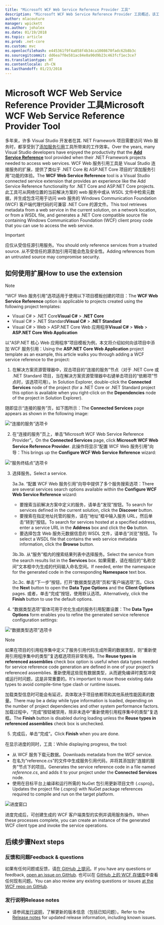 ```yaml
---
title: "Microsoft WCF Web Service Reference Provider 工具"
description: "Microsoft WCF Web Service Reference Provider 工具概述，该工具添加了 .NET Core 和 ASP.NET Core 项目的功能，类似于 .NET Framework 项目的添加服务引用。"
author: mlacouture
manager: wpickett
ms.author: johalex
ms.date: 01/19/2018
ms.topic: article
ms.prod: .net-core
ms.custom: mvc
ms.openlocfilehash: e445361f9f4a858f4b34ca1008670fadc62b8b3c
ms.sourcegitcommit: dd6ea7f0e581ac84e0a90d9b23c463fcf1ec3ce7
ms.translationtype: HT
ms.contentlocale: zh-CN
ms.lasthandoff: 01/23/2018
---
```

# <a name="microsoft-wcf-web-service-reference-provider-tool"></a><span data-ttu-id="79c5c-103">Microsoft WCF Web Service Reference Provider 工具</span><span class="sxs-lookup"><span data-stu-id="79c5c-103">Microsoft WCF Web Service Reference Provider Tool</span></span>

<span data-ttu-id="79c5c-104">多年来，许多 Visual Studio 开发者在其. NET Framework 项目需要访问 Web 服务时，都享受到了[添加服务引用](/visualstudio/data-tools/how-to-add-update-or-remove-a-wcf-data-service-reference)工具所带来的工作效率。</span><span class="sxs-lookup"><span data-stu-id="79c5c-104">Over the years, many Visual Studio developers have enjoyed the productivity that the [**Add Service Reference**](/visualstudio/data-tools/how-to-add-update-or-remove-a-wcf-data-service-reference) tool provided when their .NET Framework projects needed to access web services.</span></span>  <span data-ttu-id="79c5c-105">WCF Web 服务引用工具是 Visual Studio 连接服务的扩展，提供了类似于 .NET Core 和 ASP.NET Core 项目的“添加服务引用”功能的体验。</span><span class="sxs-lookup"><span data-stu-id="79c5c-105">The **WCF Web Service Reference** tool is a Visual Studio connected service extension that provides an experience like the Add Service Reference functionality for .NET Core and ASP.NET Core projects.</span></span> <span data-ttu-id="79c5c-106">此工具可从网络位置的当前解决方案的 web 服务中或从 WSDL 文件中检索元数据，并生成包含可用于访问 web 服务的 Windows Communication Foundation (WCF) 客户端代理代码的可兼容 .NET Core 的源文件。</span><span class="sxs-lookup"><span data-stu-id="79c5c-106">This tool retrieves metadata from a web service in the current solution, on a network location, or from a WSDL file, and generates a .NET Core compatible source file containing Windows Communication Foundation (WCF) client proxy code that you can use to access the web service.</span></span>

> [!IMPORTANT]
> <span data-ttu-id="79c5c-107">应仅从受信任源引用服务。</span><span class="sxs-lookup"><span data-stu-id="79c5c-107">You should only reference services from a trusted source.</span></span> <span data-ttu-id="79c5c-108">从不受信任的源添加引用可能会危及安全性。</span><span class="sxs-lookup"><span data-stu-id="79c5c-108">Adding references from an untrusted source may compromise security.</span></span> 

## <a name="how-to-use-the-extension"></a><span data-ttu-id="79c5c-109">如何使用扩展</span><span class="sxs-lookup"><span data-stu-id="79c5c-109">How to use the extension</span></span>

> [!NOTE]
> <span data-ttu-id="79c5c-110">“WCF Web 服务引用”选项适用于使用以下项目模板创建的项目：</span><span class="sxs-lookup"><span data-stu-id="79c5c-110">The **WCF Web Service Reference** option is applicable to projects created using the following project templates:</span></span>
> * <span data-ttu-id="79c5c-111">Visual C# > .NET Core</span><span class="sxs-lookup"><span data-stu-id="79c5c-111">**Visual C#** > **.NET Core**</span></span>
> * <span data-ttu-id="79c5c-112">Visual C# > .NET Standard</span><span class="sxs-lookup"><span data-stu-id="79c5c-112">**Visual C#** > **.NET Standard**</span></span>
> * <span data-ttu-id="79c5c-113">Visual C# > Web > ASP.NET Core Web 应用程序</span><span class="sxs-lookup"><span data-stu-id="79c5c-113">**Visual C#** > **Web** > **ASP.NET Core Web Application**</span></span>

<span data-ttu-id="79c5c-114">以“ASP.NET 核心 Web 应用程序”项目模板为例，本文将介绍如何向该项目中添加 WCF 服务引用：</span><span class="sxs-lookup"><span data-stu-id="79c5c-114">Using the **ASP.NET Core Web Application** project template as an example, this article walks you through adding a WCF service reference to the project:</span></span>

1. <span data-ttu-id="79c5c-115">在解决方案资源管理器中，双击项目的“连接的服务”节点（对于 .NET Core 或 .NET Standard 项目，当在解决方案资源管理器中右键单击项目的“依赖项”节点时，该选项可用）。</span><span class="sxs-lookup"><span data-stu-id="79c5c-115">In Solution Explorer, double-click the **Connected Services** node of the project (for a .NET Core or .NET Standard project this option is available when you right-click on the **Dependencies** node of the project in Solution Explorer).</span></span>

<span data-ttu-id="79c5c-116">随即显示“连接的服务”页，如下图所示：</span><span class="sxs-lookup"><span data-stu-id="79c5c-116">The **Connected Services** page appears as shown in the following image:</span></span>

![“连接的服务”选项卡](./media/wcf-web-service-reference-guide/wcfcs-ConnectedServicesPage.png)

2. <span data-ttu-id="79c5c-118">在“连接的服务”页上，单击“Microsoft WCF Web Service Reference Provider”。</span><span class="sxs-lookup"><span data-stu-id="79c5c-118">On the **Connected Services** page, click **Microsoft WCF Web Service Reference Provider**.</span></span> <span data-ttu-id="79c5c-119">此操作将显示“配置 WCF Web 服务引用”向导：</span><span class="sxs-lookup"><span data-stu-id="79c5c-119">This brings up the **Configure WCF Web Service Reference** wizard:</span></span>

![“服务终结点”选项卡](./media/wcf-web-service-reference-guide/wcfcs-ServiceEndpointPage.png)

3. <span data-ttu-id="79c5c-121">选择服务。</span><span class="sxs-lookup"><span data-stu-id="79c5c-121">Select a service.</span></span>

    <span data-ttu-id="79c5c-122">3a.</span><span class="sxs-lookup"><span data-stu-id="79c5c-122">3a.</span></span> <span data-ttu-id="79c5c-123">“配置 WCF Web 服务引用”向导中提供了多个服务搜索选项：</span><span class="sxs-lookup"><span data-stu-id="79c5c-123">There are several services search options available within the **Configure WCF Web Service Reference** wizard:</span></span>
    
     * <span data-ttu-id="79c5c-124">要搜索当前解决方案中定义的服务，请单击“发现”按钮。</span><span class="sxs-lookup"><span data-stu-id="79c5c-124">To search for services defined in the current solution, click the **Discover** button.</span></span> 
     * <span data-ttu-id="79c5c-125">要搜索在指定地址托管的服务，请在“地址”框中输入服务 URL，然后单击“转到”按钮。</span><span class="sxs-lookup"><span data-stu-id="79c5c-125">To search for services hosted at a specified address, enter a service URL in the **Address** box and click the **Go** button.</span></span>
     * <span data-ttu-id="79c5c-126">要选择包含 Web 服务元数据信息的 WSDL 文件，请单击“浏览”按钮。</span><span class="sxs-lookup"><span data-stu-id="79c5c-126">To select a WSDL file that contains the web service metadata information, click the **Browse** button.</span></span> 
     
    <span data-ttu-id="79c5c-127">3b.</span><span class="sxs-lookup"><span data-stu-id="79c5c-127">3b.</span></span> <span data-ttu-id="79c5c-128">从“服务”框内的搜索结果列表中选择服务。</span><span class="sxs-lookup"><span data-stu-id="79c5c-128">Select the service from the search results list in the **Services** box.</span></span> <span data-ttu-id="79c5c-129">如果需要，请在相应的“名称空间”文本框中为生成的代码输入命名空间。</span><span class="sxs-lookup"><span data-stu-id="79c5c-129">If needed, enter the namespace for the generated code in the corresponding **Namespace** text box.</span></span>
    
    <span data-ttu-id="79c5c-130">3c.</span><span class="sxs-lookup"><span data-stu-id="79c5c-130">3c.</span></span> <span data-ttu-id="79c5c-131">单击“下一步”按钮，打开“数据类型选项”页和“客户端选项”页。</span><span class="sxs-lookup"><span data-stu-id="79c5c-131">Click the **Next** button to open the **Data Type Options** and the **Client Options** pages.</span></span> <span data-ttu-id="79c5c-132">或者，单击“完成”按钮，使用默认选项。</span><span class="sxs-lookup"><span data-stu-id="79c5c-132">Alternatively, click the **Finish** button to use the default options.</span></span>


4. <span data-ttu-id="79c5c-133">“数据类型选项”窗体可用于优化生成的服务引用配置设置：</span><span class="sxs-lookup"><span data-stu-id="79c5c-133">The **Data Type Options** form enables you to refine the generated service reference configuration settings:</span></span>

![“数据类型选项”选项卡](./media/wcf-web-service-reference-guide/wcfcs-DataTypesPage.png)

> [!NOTE]
> <span data-ttu-id="79c5c-135">如果在项目的引用程序集中定义了服务引用代码生成所需的数据类型，则“重新使用引用程序集中的类型”复选框选项将非常有用。</span><span class="sxs-lookup"><span data-stu-id="79c5c-135">The **Reuse types in referenced assemblies** check box option is useful when data types needed for service reference code generation are defined in one of your project's referenced assemblies.</span></span>  <span data-ttu-id="79c5c-136">重新使用这些现有数据类型，从而避免编译时类型冲突或运行时问题，这是非常重要的。</span><span class="sxs-lookup"><span data-stu-id="79c5c-136">It's important to reuse those existing data types to avoid compile-time type clash or runtime issues.</span></span>

<span data-ttu-id="79c5c-137">加载类型信息时可能会有延迟，具体取决于项目依赖项和其他系统性能因素的数量。</span><span class="sxs-lookup"><span data-stu-id="79c5c-137">There may be a delay while type information is loaded, depending on the number of project dependencies and other system performance factors.</span></span> <span data-ttu-id="79c5c-138">加载过程中，“完成”按钮被禁用，除非未选中“重新使用引用程序集中的类型”复选框。</span><span class="sxs-lookup"><span data-stu-id="79c5c-138">The **Finish** button is disabled during loading unless the **Reuse types in referenced assemblies** check box is unchecked.</span></span>

5. <span data-ttu-id="79c5c-139">完成后，单击“完成”。</span><span class="sxs-lookup"><span data-stu-id="79c5c-139">Click **Finish** when you are done.</span></span>


<span data-ttu-id="79c5c-140">在显示进度的同时，工具：</span><span class="sxs-lookup"><span data-stu-id="79c5c-140">While displaying progress, the tool:</span></span>

* <span data-ttu-id="79c5c-141">从 WCF 服务下载元数据。</span><span class="sxs-lookup"><span data-stu-id="79c5c-141">Downloads metadata from the WCF service.</span></span> 
* <span data-ttu-id="79c5c-142">在名为“reference.cs”的文件中生成服务引用代码，并将其添加到“连接的服务”节点下的项目。</span><span class="sxs-lookup"><span data-stu-id="79c5c-142">Generates the service reference code in a file named *reference.cs*, and adds it to your project under the **Connected Services** node.</span></span> 
* <span data-ttu-id="79c5c-143">使用在目标平台上编译和运行所需的 NuGet 包引用更新项目文件 (.csproj)。</span><span class="sxs-lookup"><span data-stu-id="79c5c-143">Updates the project file (.csproj) with NuGet package references required to compile and run on the target platform.</span></span>

![进度窗口](./media/wcf-web-service-reference-guide/wcfcs-ProgressWindow.png)

<span data-ttu-id="79c5c-145">进度完成后，可创建生成的 WCF 客户端类型的实例并调用服务操作。</span><span class="sxs-lookup"><span data-stu-id="79c5c-145">When these processes complete, you can create an instance of the generated WCF client type and invoke the service operations.</span></span>

## <a name="next-steps"></a><span data-ttu-id="79c5c-146">后续步骤</span><span class="sxs-lookup"><span data-stu-id="79c5c-146">Next steps</span></span>

### <a name="feedback--questions"></a><span data-ttu-id="79c5c-147">反馈和问题</span><span class="sxs-lookup"><span data-stu-id="79c5c-147">Feedback & questions</span></span>
<span data-ttu-id="79c5c-148">如果有任何问题或反馈，请[在 GitHub 上提问](https://github.com/dotnet/wcf/issues/new)。</span><span class="sxs-lookup"><span data-stu-id="79c5c-148">If you have any questions or feedback, [open an issue on GitHub](https://github.com/dotnet/wcf/issues/new).</span></span> <span data-ttu-id="79c5c-149">也可以在 [GitHub 上的 WCF 存储库](https://github.com/dotnet/wcf/issues?utf8=%E2%9C%93&q=is:issue%20label:tooling)中查看任何现有问题。</span><span class="sxs-lookup"><span data-stu-id="79c5c-149">You can also review any existing questions or issues [at the WCF repo on GitHub](https://github.com/dotnet/wcf/issues?utf8=%E2%9C%93&q=is:issue%20label:tooling).</span></span>

### <a name="release-notes"></a><span data-ttu-id="79c5c-150">发行说明</span><span class="sxs-lookup"><span data-stu-id="79c5c-150">Release notes</span></span>
* <span data-ttu-id="79c5c-151">请参阅[发行说明](https://github.com/dotnet/wcf/blob/master/release-notes/WCF-Web-Service-Reference-notes.md)，了解更新的版本信息（包括已知问题）。</span><span class="sxs-lookup"><span data-stu-id="79c5c-151">Refer to the [Release notes](https://github.com/dotnet/wcf/blob/master/release-notes/WCF-Web-Service-Reference-notes.md) for updated release information, including known issues.</span></span> 
